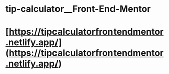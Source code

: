# tip-calculator__Front-End-Mentor

# [https://tipcalculatorfrontendmentor.netlify.app/] (https://tipcalculatorfrontendmentor.netlify.app/)
